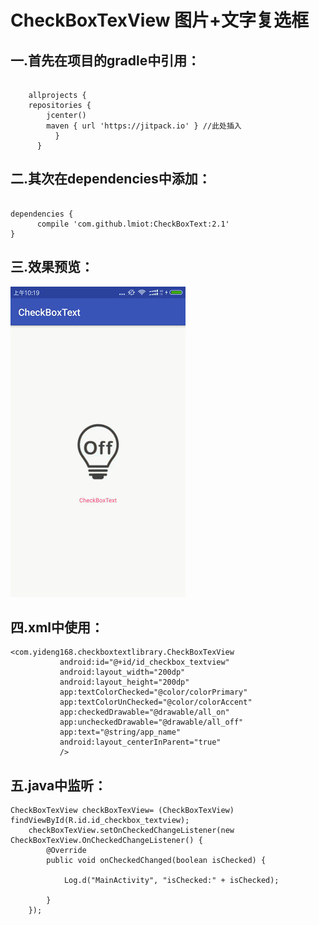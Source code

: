 # CheckBoxTexView  图片+文字复选框
  
  

## 一.首先在项目的gradle中引用：
<pre><code>
    allprojects {
    repositories {
        jcenter()
        maven { url 'https://jitpack.io' } //此处插入
          }
      }
</code></pre>


## 二.其次在dependencies中添加：
<pre><code>
dependencies {
      compile 'com.github.lmiot:CheckBoxText:2.1'
}
</code></pre>

## 三.效果预览：
![](https://github.com/alijiahua/CheckBoxText/blob/master/img/img.gif)

## 四.xml中使用：
    <com.yideng168.checkboxtextlibrary.CheckBoxTexView
               android:id="@+id/id_checkbox_textview"
               android:layout_width="200dp"
               android:layout_height="200dp"
               app:textColorChecked="@color/colorPrimary"
               app:textColorUnChecked="@color/colorAccent"
               app:checkedDrawable="@drawable/all_on"
               app:uncheckedDrawable="@drawable/all_off"
               app:text="@string/app_name"
               android:layout_centerInParent="true"
               />

## 五.java中监听：
    CheckBoxTexView checkBoxTexView= (CheckBoxTexView) findViewById(R.id.id_checkbox_textview);
        checkBoxTexView.setOnCheckedChangeListener(new CheckBoxTexView.OnCheckedChangeListener() {
            @Override
            public void onCheckedChanged(boolean isChecked) {

                Log.d("MainActivity", "isChecked:" + isChecked);

            }
        });





